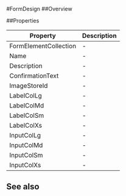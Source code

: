#FormDesign
##Overview



##Properties
<table class="table table-condensed table-bordered">
    <thead>
<tr>
<th>Property</th>
<th>Description</th>
</tr>
</thead>
<tbody>
<tr><td>FormElementCollection</td><td> - </td></tr>
<tr><td>Name</td><td> - </td></tr>
<tr><td>Description</td><td> - </td></tr>
<tr><td>ConfirmationText</td><td> - </td></tr>
<tr><td>ImageStoreId</td><td> - </td></tr>
<tr><td>LabelColLg</td><td> - </td></tr>
<tr><td>LabelColMd</td><td> - </td></tr>
<tr><td>LabelColSm</td><td> - </td></tr>
<tr><td>LabelColXs</td><td> - </td></tr>
<tr><td>InputColLg</td><td> - </td></tr>
<tr><td>InputColMd</td><td> - </td></tr>
<tr><td>InputColSm</td><td> - </td></tr>
<tr><td>InputColXs</td><td> - </td></tr>
</tbody></table>



## See also

